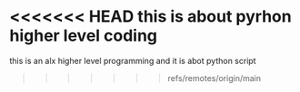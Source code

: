 <<<<<<< HEAD
this is about pyrhon higher level coding
=======
this is an alx higher level programming and it is abot python script
>>>>>>> refs/remotes/origin/main
